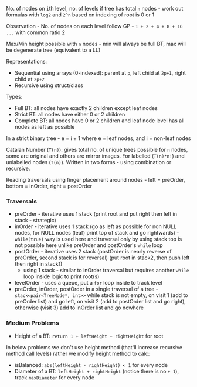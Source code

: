 No. of nodes on `i`th level, no. of levels if tree has total `n` nodes - work out formulas with `log2` and `2^n` based on indexing of root is 0 or 1

Observation - No. of nodes on each level follow GP - `1 + 2 + 4 + 8 + 16 ...` with common ratio 2

Max/Min height possible with `n` nodes - min will always be full BT, max will be degenerate tree (equivalent to a LL)

Representations:
- Sequential using arrays (0-indexed): parent at `p`, left child at `2p+1`, right child at `2p+2`
- Recursive using struct/class

Types:
- Full BT: all nodes have exactly 2 children except leaf nodes
- Strict BT: all nodes have either 0 or 2 children
- Complete BT: all nodes have 0 or 2 children and leaf node level has all nodes as left as possible

In a strict binary tree - e = i + 1 where e = leaf nodes, and i = non-leaf nodes

Catalan Number (`T(n)`): gives total no. of unique trees possible for `n` nodes, some are original and others are mirror images. For labelled (`T(n)*n!`) and unlabelled nodes (`T(n)`). Written in two forms - using combination or recursive.

Reading traversals using finger placement around nodes - left = preOrder, bottom = inOrder, right = postOrder

### Traversals
- preOrder - iterative uses 1 stack (print root and put right then left in stack - strategic)
- inOrder - iterative uses 1 stack (go as left as possible for non NULL nodes, for NULL nodes (leaf) print top of stack and go rightwards) - `while(true)` way is used here and traversal only by using stack top is not possible here unlike preOrder and postOrder's `while` loop
- postOrder - iterative uses 2 stack (postOrder is nearly reverse of preOrder, second stack is for reversal) (put root in stack2, then push left then right in stack1)
  - using 1 stack - similar to inOrder traversal but requires another `while` loop inside logic to print root(s)
- levelOrder - uses a queue, put a `for` loop inside to track level
- preOrder, inOrder, postOrder in a single traversal of a tree - `stack<pair<TreeNode*, int>>` while stack is not empty, on visit 1 (add to preOrder list) and go left, on visit 2 (add to postOrder list and go right), otherwise (visit 3) add to inOrder list and go nowhere

### Medium Problems
- Height of a BT: `return 1 + leftHeight + rightHeight` for root

In below problems we don't use height method (that'll increase recursive method call levels) rather we modify height method to calc:
- isBalanced: `abs(leftHeight - rightHeight) < 1` for every node
- Diameter of a BT: `leftHeight + rightHeight` (notice there is no `+ 1`), track `maxDiameter` for every node

